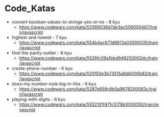 # Code_Katas

- convert-boolean-values-to-strings-yes-or-no - 8 kyu
  - https://www.codewars.com/kata/53369039d7ab3ac506000467/train/javascript
- highest-and-lowest - 7 kyu
  - https://www.codewars.com/kata/554b4ac871d6813a03000035/train/javascript
- find-the-parity-outlier - 6 kyu
  - https://www.codewars.com/kata/5526fc09a1bbd946250002dc/train/javascript
- create-phone-number - 6 kyu
  - https://www.codewars.com/kata/525f50e3b73515a6db000b83/train/javascript
- does-my-number-look-big-in-this - 6 kyu
  - https://www.codewars.com/kata/5287e858c6b5a9678200083c/train/javascript
- playing-with-digits - 6 kyu
  - https://www.codewars.com/kata/5552101f47fc5178b1000050/train/javascript
